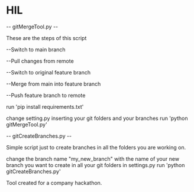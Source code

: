 # HIL
-- gitMergeTool.py --

These are the steps of this script

--Switch to main branch

--Pull changes from remote

--Switch to original feature branch

--Merge from main into feature branch

--Push feature branch to remote

run 'pip install requirements.txt'

change setting.py inserting your git folders and your branches run 'python gitMergeTool.py'

-- gitCreateBranches.py --

Simple script just to create branches in all the folders you are working on.

change the branch name "my_new_branch" with the name of your new branch you want to create in all your git folders in settings.py run 'python gitCreateBranches.py'

Tool created for a company hackathon.
